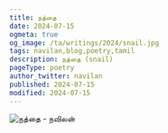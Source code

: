 ```yaml
---
title: நத்தை
date: 2024-07-15
ogmeta: true
og_image: /ta/writings/2024/snail.jpg
tags: navilan,blog,poetry,tamil
description: நத்தை (snail)
pageType: poetry
author_twitter: navilan
published: 2024-07-15
modified: 2024-07-15
---
```

![நத்தை - நவிலன்](/$relToAbs("snail.jpg")$)


